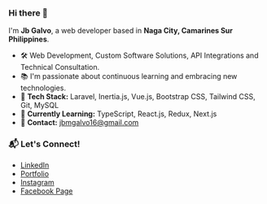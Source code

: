### Hi there 👋 

I'm **Jb Galvo**, a web developer based in **Naga City, Camarines Sur Philippines**. 

- 🛠️ Web Development, Custom Software Solutions, API Integrations and Technical Consultation.
- 📚 I'm passionate about continuous learning and embracing new technologies.
- 🔧 **Tech Stack:** Laravel, Inertia.js, Vue.js, Bootstrap CSS, Tailwind CSS, Git, MySQL
- 🌱 **Currently Learning:** TypeScript, React.js, Redux, Next.js
- 📧 **Contact:** jbmgalvo16@gmail.com

### 📬 Let's Connect!
- [LinkedIn](https://www.linkedin.com/in/jb-galvo/)
- [Portfolio](https://jb-galvo.vercel.app/)
- [Instagram](https://www.instagram.com/jbgalvo/)
- [Facebook Page](https://www.facebook.com/jb.galvo/)
